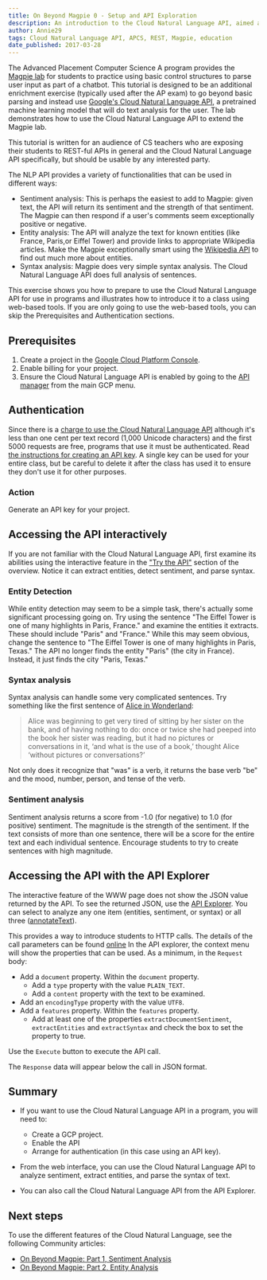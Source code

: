 ```yaml
---
title: On Beyond Magpie 0 - Setup and API Exploration
description: An introduction to the Cloud Natural Language API, aimed at Advanced Placement Computer Science classes who have worked on the Magpie lab, but suitable for most people starting with the Cloud Natural Language API. Demonstrates how to access the Cloud Natural Language API interatively and create credentials for use with later tutorials in this sequence.
author: Annie29
tags: Cloud Natural Language API, APCS, REST, Magpie, education
date_published: 2017-03-28
---
```


The Advanced Placement Computer Science A program provides
the [Magpie lab](http://media.collegeboard.com/digitalServices/pdf/ap/ap-compscia-magpie-lab-student-guide.pdf) for students to practice using basic control structures to parse user input as part of a chatbot. This tutorial is designed to be an additional enrichment exercise (typically used after the AP exam) to go beyond  basic parsing and instead use [Google's Cloud Natural Language API][nlp], a pretrained machine learning model that will do text analysis for the user. The lab demonstrates how to use the Cloud Natural Language API to extend the Magpie lab.

This tutorial is written for an audience of CS teachers who are exposing their students to REST-ful APIs in general and the Cloud Natural Language API specifically, but should be usable by any interested party.

The NLP API provides a variety of functionalities that can be used in different ways:

* Sentiment analysis:  This is perhaps the easiest to add to Magpie: given text, the API will return its sentiment and the strength of that sentiment. The Magpie can then respond if a user's comments seem exceptionally positive or negative.
* Entity analysis: The API will analyze the text for known entities (like France, Paris,or Eiffel Tower) and provide links to appropriate Wikipedia articles. Make the Magpie exceptionally smart using the [Wikipedia API](https://www.mediawiki.org/wiki/API:Main_page) to find out much more about entities.
* Syntax analysis: Magpie does very simple syntax analysis. The Cloud Natural Language API does full analysis of sentences.

This exercise shows you how to prepare to use the Cloud Natural Language API for use in programs and illustrates how to introduce it to a class using web-based tools. If you are only going to use the web-based tools, you can skip the Prerequisites and Authentication sections.


## Prerequisites

1. Create a project in the [Google Cloud Platform Console][console].
1. Enable billing for your project.
1. Ensure the Cloud Natural Language API is enabled by going to the [API manager][manager] from
the main GCP menu.

## Authentication

Since there is a [charge to use the Cloud Natural Language API][pricing] although it's less
than one cent per text record (1,000 Unicode characters) and the first 5000 requests are free, programs that use
it must be authenticated. Read [the instructions for creating an API key][auth]. A single key can be used for your entire class, but be careful to delete it after the class has used it to ensure they don't use it for other purposes.


### Action

Generate an API key for your project.

## Accessing the API interactively

If you are not familiar with the Cloud Natural Language API, first examine its abilities using the interactive feature in the ["Try the API"][nlp] section of the overview. Notice it can extract entities, detect sentiment, and parse syntax.

### Entity Detection

While entity detection may seem to be a simple task, there's actually some significant processing going on. Try using the sentence "The Eiffel Tower is one of many highlights in Paris, France." and examine the entities it extracts. These should include "Paris" and "France." While this may seem obvious, change the sentence to "The Eiffel Tower is one of many highlights in Paris, Texas." The API no longer finds the entity "Paris" (the city in France). Instead, it just finds the city "Paris, Texas."

### Syntax analysis
Syntax analysis can handle some very complicated sentences. Try something like the first sentence of [Alice in Wonderland][alice]:
>Alice was beginning to get very tired of sitting by her sister on the bank, and of having nothing to do: once or twice she had peeped into the book her sister was reading, but it had no pictures or conversations in it, ‘and what is the use of a book,’ thought Alice ‘without pictures or conversations?’

Not only does it recognize that "was" is a verb, it returns the base verb "be" and the mood, number, person, and tense of the verb.

### Sentiment analysis
Sentiment analysis returns a score from -1.0 (for negative) to 1.0 (for positive) sentiment. The magnitude is the strength of the sentiment. If the text consists of more than one sentence, there will be a score for the entire text and each individual sentence. Encourage students to try to create sentences with high magnitude.

## Accessing the API with the API Explorer

The interactive feature of the WWW page does not show the JSON value returned by the API. To see the returned JSON, use the [API Explorer][explorer]. You can select to analyze any one item (entities, sentiment, or syntax) or all three ([annotateText][annotate]).

This provides a way to introduce students to HTTP calls. The details of the call parameters can be found [online][annotateapi]
In the API explorer, the context menu will show the properties that can be used. As a minimum, in the `Request` body:

* Add a `document` property. Within the `document` property.
  * Add a `type` property with the value  `PLAIN_TEXT`.
  * Add a `content` property with the text to be examined.
* Add an `encodingType` property with the value `UTF8`.
* Add a `features` property. Within the `features` property.
  * Add at least one of the properties `extractDocumentSentiment`, `extractEntities` and `extractSyntax` and check the box to set the property to true.

Use the `Execute` button to execute the API call.

The `Response` data will appear below the call in JSON format.

## Summary

* If you want to use the Cloud Natural Language API in a program, you will need to:

  * Create a GCP project.
  * Enable the API
  * Arrange for authentication (in this case using an API key).

* From the web interface, you can use the Cloud Natural Language API to analyze sentiment, extract entities, and parse the syntax of text.
* You can also call the Cloud Natural Language API from the API Explorer.

## Next steps
To use the different features of the Cloud Natural Language, see the following Community articles:
* [On Beyond Magpie: Part 1, Sentiment Analysis][magpie1]
* [On Beyond Magpie: Part 2, Entity Analysis][magpie2]





[alice]:https://www.gutenberg.org/files/11/11-h/11-h.htm
[annotate]:https://apis-explorer.appspot.com/apis-explorer/#search/natural/language/v1/language.documents.annotateText
[annotateapi]:https://cloud.google.com/natural-language/docs/reference/rest/v1beta1/documents/annotateText
[auth]:https://cloud.google.com/natural-language/docs/common/auth
[console]:https://console.cloud.google.com/
[explorer]:https://apis-explorer.appspot.com/apis-explorer/#search/natural/language/v1/
[magpie1]:https://cloud.google.com/community/tutorials/on-beyond-magpie1
[magpie2]:https://cloud.google.com/community/tutorials/on-beyond-magpie2
[manager]:https://console.cloud.google.com/apis/
[nlp]:https://cloud.google.com/natural-language/
[pricing]: https://cloud.google.com/natural-language/pricing


